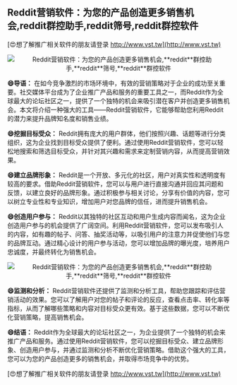 ## **Reddit营销软件：为您的产品创造更多销售机会,**reddit**群控助手,**reddit**筛号,**reddit**群控软件**

[😍想了解推广相关软件的朋友请登录 http://www.vst.tw](http://www.vst.tw)

 <center><img src="https://vst.tw/MP4/tuiguang/png/4.png" alt="Reddit营销软件：为您的产品创造更多销售机会,**reddit**群控助手,**reddit**筛号,**reddit**群控软件"></center>

**😄导语：**
在如今竞争激烈的市场环境中，有效的营销策略对于企业的成功至关重要。社交媒体平台成为了企业推广产品和服务的重要工具之一，而Reddit作为全球最大的论坛社区之一，提供了一个独特的机会来吸引潜在客户并创造更多销售机会。本文将介绍一种强大的工具——Reddit营销软件，它能够帮助您利用Reddit的潜力来提升品牌知名度和销售业绩。

**😄挖掘目标受众：**
Reddit拥有庞大的用户群体，他们按照兴趣、话题等进行分类组织，这为企业找到目标受众提供了便利。通过使用Reddit营销软件，您可以轻松地搜索和筛选目标受众，并针对其兴趣和需求来定制营销内容，从而提高营销效果。

**😄建立品牌形象：**
Reddit是一个开放、多元化的社区，用户对真实性和透明度有较高的要求。借助Reddit营销软件，您可以与用户进行直接沟通并回应其问题和反馈，以建立良好的品牌形象。通过积极参与相关讨论，分享有价值的内容，您可以树立专业性和专业知识，增加用户对您品牌的信任，进而提升销售机会。

**😄创造用户参与：**
Reddit以其独特的社区互动和用户生成内容而闻名，这为企业创造用户参与的机会提供了广阔空间。利用Reddit营销软件，您可以发布吸引人的内容，如有趣的帖子、问答、抽奖活动等，以吸引用户的注意力并促使他们与您的品牌互动。通过精心设计的用户参与活动，您可以增加品牌的曝光度，培养用户忠诚度，并最终转化为销售机会。

 <center><img src="https://vst.tw/MP4/tuiguang/png/5.png" alt="Reddit营销软件：为您的产品创造更多销售机会,**reddit**群控助手,**reddit**筛号,**reddit**群控软件"></center>

**😄监测和分析：**
Reddit营销软件还提供了监测和分析工具，帮助您跟踪和评估营销活动的效果。您可以了解用户对您的帖子和评论的反应，查看点击率、转化率等指标，从而了解哪些策略和内容对目标受众更有效。基于这些数据，您可以不断优化营销策略，提高销售机会。

**😄结语：**
Reddit作为全球最大的论坛社区之一，为企业提供了一个独特的机会来推广产品和服务。通过使用Reddit营销软件，您可以挖掘目标受众、建立品牌形象、创造用户参与，并通过监测和分析不断优化营销策略。借助这个强大的工具，您可以为您的产品创造更多的销售机会，并取得市场竞争中的优势。

[😍想了解推广相关软件的朋友请登录 http://www.vst.tw](http://www.vst.tw)



